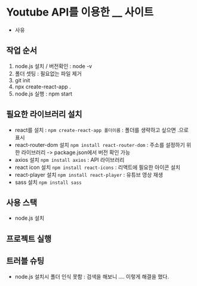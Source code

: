 # Youtube API를 이용한 __ 사이트
- 사유

## 작업 순서
1. node.js 설치 / 버전확인 : node -v
2. 폴더 셋팅 : 필요없는 파일 제거
3. git init
4. npx create-react-app .
5. node.js 실행 : npm start


## 필요한 라이브러리 설치
- react를 설치 : `npm create-react-app 폴더이름` : 폴더를 생략하고 싶으면 .으로 표시
- react-router-dom 설치 `npm install react-router-dom` : 주소를 설정하기 위한 라이브러리 -> package.json에서 버전 확인 가능
- axios 설치 `npm install axios` : API 라이브러리
- react icon 설치 `npm install react-icons` : 리액트에 필요한 아이콘 설치
- react-player 설치 `npm install react-player` : 유튜브 영상 재생
- sass 설치 `npm install sass`

## 사용 스택
- node.js 설치


## 프로젝트 실행

## 트러블 슈팅
- node.js 설치시 폴더 인식 못함 : 
검색을 해보니 .... 이렇게 해결을 했다.
